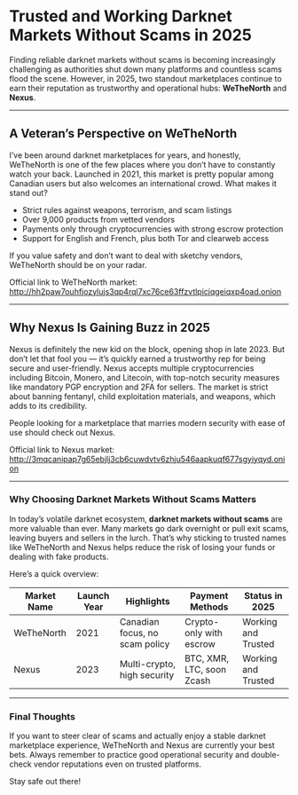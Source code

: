 # Trusted and Working Darknet Markets Without Scams in 2025

Finding reliable darknet markets without scams is becoming increasingly challenging as authorities shut down many platforms and countless scams flood the scene. However, in 2025, two standout marketplaces continue to earn their reputation as trustworthy and operational hubs: **WeTheNorth** and **Nexus**.

---

## A Veteran’s Perspective on WeTheNorth

I’ve been around darknet marketplaces for years, and honestly, WeTheNorth is one of the few places where you don’t have to constantly watch your back. Launched in 2021, this market is pretty popular among Canadian users but also welcomes an international crowd. What makes it stand out?

- Strict rules against weapons, terrorism, and scam listings  
- Over 9,000 products from vetted vendors  
- Payments only through cryptocurrencies with strong escrow protection  
- Support for English and French, plus both Tor and clearweb access  

If you value safety and don’t want to deal with sketchy vendors, WeTheNorth should be on your radar.

Official link to WeTheNorth market: http://hh2paw7ouhfjozylujs3qp4rql7xc76ce63ffzvtlpicjqgeiqxp4oad.onion

---

## Why Nexus Is Gaining Buzz in 2025

Nexus is definitely the new kid on the block, opening shop in late 2023. But don’t let that fool you — it’s quickly earned a trustworthy rep for being secure and user-friendly. Nexus accepts multiple cryptocurrencies including Bitcoin, Monero, and Litecoin, with top-notch security measures like mandatory PGP encryption and 2FA for sellers. The market is strict about banning fentanyl, child exploitation materials, and weapons, which adds to its credibility.

People looking for a marketplace that marries modern security with ease of use should check out Nexus.

Official link to Nexus market: http://3mqcanipap7g65ebjlj3cb6cuwdvtv6zhju546aapkuqf677sgyiyqyd.onion

---

### Why Choosing Darknet Markets Without Scams Matters

In today’s volatile darknet ecosystem, **darknet markets without scams** are more valuable than ever. Many markets go dark overnight or pull exit scams, leaving buyers and sellers in the lurch. That’s why sticking to trusted names like WeTheNorth and Nexus helps reduce the risk of losing your funds or dealing with fake products.

Here’s a quick overview:

| Market Name  | Launch Year | Highlights                         | Payment Methods             | Status in 2025          |
|-------------- | ------------- | ---------------------------------- | ----------------------------- | ------------------------|
| WeTheNorth   | 2021        | Canadian focus, no scam policy    | Crypto-only with escrow      | Working and Trusted     |
| Nexus        | 2023        | Multi-crypto, high security       | BTC, XMR, LTC, soon Zcash   | Working and Trusted     |

---

### Final Thoughts

If you want to steer clear of scams and actually enjoy a stable darknet marketplace experience, WeTheNorth and Nexus are currently your best bets. Always remember to practice good operational security and double-check vendor reputations even on trusted platforms.

Stay safe out there!
